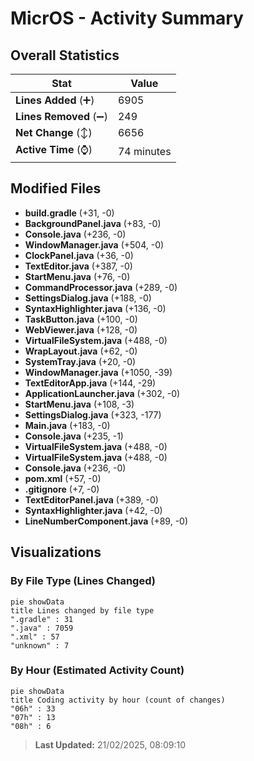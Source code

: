# MicrOS - Activity Summary 

## Overall Statistics

| Stat                   | Value                                                             |
| ---------------------- | ----------------------------------------------------------------- |
| **Lines Added** (➕)   | 6905                                          |
| **Lines Removed** (➖) | 249                                        |
| **Net Change** (↕)    | 6656                |
| **Active Time** (⌚)   | 74 minutes |


## Modified Files
- **build.gradle** (+31, -0)
- **BackgroundPanel.java** (+83, -0)
- **Console.java** (+236, -0)
- **WindowManager.java** (+504, -0)
- **ClockPanel.java** (+36, -0)
- **TextEditor.java** (+387, -0)
- **StartMenu.java** (+76, -0)
- **CommandProcessor.java** (+289, -0)
- **SettingsDialog.java** (+188, -0)
- **SyntaxHighlighter.java** (+136, -0)
- **TaskButton.java** (+100, -0)
- **WebViewer.java** (+128, -0)
- **VirtualFileSystem.java** (+488, -0)
- **WrapLayout.java** (+62, -0)
- **SystemTray.java** (+20, -0)
- **WindowManager.java** (+1050, -39)
- **TextEditorApp.java** (+144, -29)
- **ApplicationLauncher.java** (+302, -0)
- **StartMenu.java** (+108, -3)
- **SettingsDialog.java** (+323, -177)
- **Main.java** (+183, -0)
- **Console.java** (+235, -1)
- **VirtualFileSystem.java** (+488, -0)
- **VirtualFileSystem.java** (+488, -0)
- **Console.java** (+236, -0)
- **pom.xml** (+57, -0)
- **.gitignore** (+7, -0)
- **TextEditorPanel.java** (+389, -0)
- **SyntaxHighlighter.java** (+42, -0)
- **LineNumberComponent.java** (+89, -0)

## Visualizations

### By File Type (Lines Changed)

```mermaid
pie showData
title Lines changed by file type
".gradle" : 31
".java" : 7059
".xml" : 57
"unknown" : 7
```

### By Hour (Estimated Activity Count)

```mermaid
pie showData
title Coding activity by hour (count of changes)
"06h" : 33
"07h" : 13
"08h" : 6
```


> **Last Updated:** 21/02/2025, 08:09:10